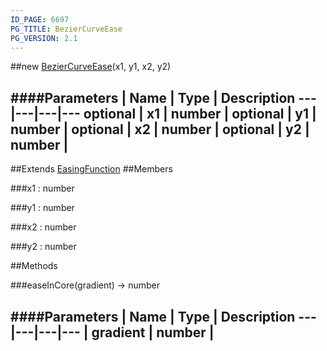 ```yaml
---
ID_PAGE: 6697
PG_TITLE: BezierCurveEase
PG_VERSION: 2.1
---
```

##new [BezierCurveEase](page.php?p=6697)(x1, y1, x2, y2)




####Parameters
 | Name | Type | Description
---|---|---|---
optional | x1 | number | 
optional | y1 | number | 
optional | x2 | number | 
optional | y2 | number | 
---

##Extends [EasingFunction](page.php?p=6685)
##Members

###x1 : number




###y1 : number




###x2 : number




###y2 : number









##Methods

###easeInCore(gradient) &rarr; number

####Parameters
 | Name | Type | Description
---|---|---|---
 | gradient | number | 
---
